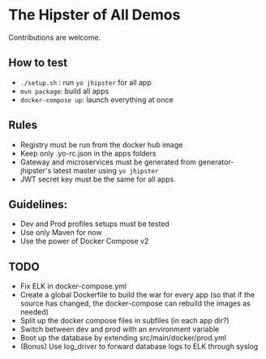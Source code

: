 # The Hipster of All Demos

Contributions are welcome.

## How to test
- `./setup.sh` : run `yo jhipster` for all app
- `mvn package`: build all apps
- `docker-compose up`: launch everything at once

## Rules
- Registry must be run from the docker hub image
- Keep only .yo-rc.json in the apps folders
- Gateway and microservices must be generated from generator-jhipster's latest master using `yo jhipster`
- JWT secret key must be the same for all apps.

## Guidelines:
- Dev and Prod profiles setups must be tested
- Use only Maven for now
- Use the power of Docker Compose v2

## TODO
- Fix ELK in docker-compose.yml
- Create a global Dockerfile to build the war for every app (so that if the source has changed, the docker-compose can rebuild the images as needed)
- Split up the docker compose files in subfiles (in each app dir?)
- Switch between dev and prod with an environment variable
- Boot up the database by extending src/main/docker/prod.yml
- (Bonus) Use log_driver to forward database logs to ELK through syslog
